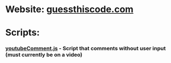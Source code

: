 # Website: [guessthiscode.com](guessthiscode.com)

# Scripts:

### [youtubeComment.js](youtubeComment.js) - Script that comments without user input (must currently be on a video)
